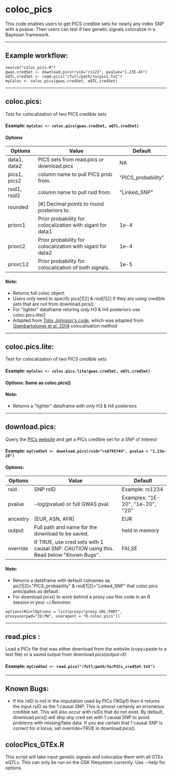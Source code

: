 # coloc_pics
This code enables users to get PICS credible sets for nearly any index SNP with a pvalue. 
Then users can test if two genetic signals colocalize in a Bayesian framework. 
***

## Example workflow:
```
source("coloc_pics.R")
gwas.credSet <- download.pics(rsid="rs123", pvalue="1.23E-45")
eQTL.credSet <- read.pics("/full/path/to/pics.txt")
myColoc <- coloc.pics(gwas.credSet, eQTL.credSet)
```
***


## coloc.pics: 
Test for colocalization of two PICS credible sets
#### Example: `myColoc <- coloc.pics(gwas.credSet, eQTL.credSet)`   
#### Options  
|Options      | Value 						   | Default
| ----------- | ---------------------------------------------------------- | ------------------ |
|data1, data2 | PICS sets from read.pics or download.pics 				   | NA
|pics1, pics2 | column name to pull PICS prob from. 					   | "PICS_probability"
|rsid1, rsid2 | column name to pull rsid from. 							   | "Linked_SNP"
|rounded  	  | [#] Decimal points to round posteriors to. 				   |
|priorc1  	  | Prior probability for colocalization with siganl for data1 | 1e-4
|priorc2  	  | Prior probability for colocalization with siganl for data2 | 1e-4 
|priorc12 	  | Prior probability for colocalization of both signals.      | 1e-5   
#### Note:   
 * Returns full coloc object.  
 * Users only need to specify pics[1|2] & rsid[1|2] if they are using credible sets that are *not* from download.pics().  
 * For "lighter" dataframe returing *only* H3 & H4 posteriors use coloc.pics.lite() 
 * Adapted from [Toby Johnson's code](https://github.com/tobyjohnson/gtx/blob/master/R/abf.R "Toby's coloc in R"), which was adapted from [Giambartolomei et al. 2014](https://www.ncbi.nlm.nih.gov/pubmed/24830394 "Giambartolomei et al. 2014") colocalisation method  
***


## coloc.pics.lite: 
Test for colocalization of two PICS credible sets
#### Example: `myColoc <- coloc.pics.lite(gwas.credSet, eQTL.credSet)`
#### Options: Same as coloc.pics()
#### Note:  
 * Returns a "lighter" dataframe with *only* H3 & H4 posteriors  
***


## download.pics:  
Query the [PICs website](http://pubs.broadinstitute.org/pubs/finemapping/ "PICs") and get a PICs credible set for a SNP of interest
#### Example: `myCredSet <- download.pics(rsid="rs6795744", pvalue = "1.23e-20")`
#### Options:
|Options	| Value | Default
| --------- | ------------------------------------------------ | ----------------------------------- |
|rsid 		| SNP rsID 						  				   | Example: rs1234
|pvalue 	| -log(pvalue) or full GWAS pval. 				   | Examples: "1E-20", "1e-20", "20"
|ancestry 	| [EUR, ASN, AFR] 				  				   | EUR
|output 	| Full path and name for the download to be saved. | held in memory
|override | If TRUE, use cred sets with 1 causal SNP. *CAUTION* using this. Read below "Known Bugs". | FALSE
#### Note:
 * Returns a dataframe with default colnames as pic[1|2]="PICS_probability" & rsid[1|2]="Linked_SNP" that coloc.pics anticipates as default. 
 * For download.pics() to work behind a proxy use this code in an R session in your ~/.Renviron. 
 ```
 options(RCurlOptions = list(proxy="proxy.URL:PORT", proxyuserpwd="ID:PW", useragent = "R-coloc.pics"))
 ```
***

## read.pics : 
Load a PICs file that was either download from the website (copy+paste to a text file) or a saved output from download.pics(output=X)
#### Example: `myCredSet <- read.pics("/full/path/to/PICs_credSet.txt")`
***

## Known Bugs:  
 * If the rsID is not in the imputation used by PICs (1KGp1) then it returns the input rsID as the 1 causal SNP. This is almost certainly an erroneous credible set. This will also occur with rsIDs that do not exist. By default, download.pics() will skip *any* cred set with 1 causal SNP to avoid problems with missing/fake data. If you are certain that 1 causal SNP is correct for *a* locus, set override=TRUE in download.pics().  
 
 ## colocPics_GTEx.R
 This script will take input genetic signals and colocalize them with all GTEx eQTLs. This can only be run on the GSK filesystem currently. Use --help for options. 
